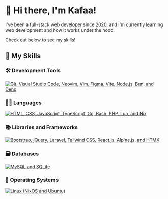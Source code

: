 # 👋 Hi there, I'm Kafaa!

I've been a full-stack web developer since 2020, and I'm currently learning web development and how it works under the hood.

Check out below to see my skills!

## 🌟 My Skills

### 🛠 Development Tools

[![Git, Visual Studio Code, Neovim, Vim, Figma, Vite, Node.js, Bun, and Deno](https://skillicons.dev/icons?i=git,vscode,neovim,vim,figma,vite,nodejs,bun,deno)](https://skillicons.dev)

### 👨‍💻 Languages

[![HTML, CSS, JavaScript, TypeScript, Go, Bash, PHP, Lua, and Nix](https://skillicons.dev/icons?i=html,css,js,ts,go,php,bash,lua,nix)](https://skillicons.dev)

### 📚 Libraries and Frameworks

[![Bootstrap, jQuery, Laravel, Tailwind CSS, React.js, Alpine.js, and HTMX](https://skillicons.dev/icons?i=bootstrap,jquery,laravel,tailwind,react,alpinejs,htmx)](https://skillicons.dev)

### 🗃 Databases

[![MySQL and SQLite](https://skillicons.dev/icons?i=mysql,sqlite)](https://skillicons.dev)

### 🐧 Operating Systems

[![Linux (NixOS and Ubuntu)](https://skillicons.dev/icons?i=linux,nix,ubuntu)](https://skillicons.dev)
